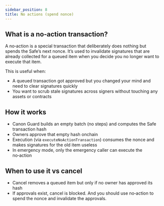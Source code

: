 ```yaml
---
sidebar_position: 8
title: No actions (spend nonce)
---
```


## What is a no‑action transaction?

A no‑action is a special transaction that deliberately does nothing but spends the Safe’s next nonce. It’s used to invalidate signatures that are already collected for a queued item when you decide you no longer want to execute that item.

This is useful when:
- A queued transaction got approved but you changed your mind and need to clear signatures quickly
- You want to scrub stale signatures across signers without touching any assets or contracts

## How it works

- Canon Guard builds an empty batch (no steps) and computes the Safe transaction hash
- Owners approve that empty hash onchain
- Execution (via `executeNoActionTransaction`) consumes the nonce and makes signatures for the old item useless
- In emergency mode, only the emergency caller can execute the no‑action

## When to use it vs cancel

- Cancel removes a queued item but only if no owner has approved its hash
- If approvals exist, cancel is blocked. And you should use no‑action to spend the nonce and invalidate the approvals.